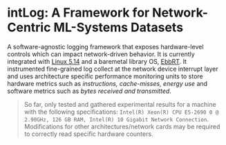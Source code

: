 # intLog: A Framework for Network-Centric ML-Systems Datasets

A software-agnostic logging framework that exposes hardware-level controls which can impact network-driven behavior. It is currently integrated with [Linux 5.14](https://github.com/handong32/linux/tree/intlog) and a baremetal library OS, [EbbRT](https://github.com/SESA/EbbRT). It instrumented fine-grained log collect at the network device interrupt layer and uses architecture specific performance monitoring units to store hardware metrics such as *instructions, cache-misses, energy use* and software metrics such as *bytes received and transmitted*. 

> So far, only tested and gathered experimental results for a machine with the following specifications: `Intel(R) Xeon(R) CPU E5-2690 0 @ 2.90GHz, 126 GB RAM, Intel(R) 10 Gigabit Network Connection`. Modifications for other architectures/network cards may be required to correctly read specific hardware counters.
